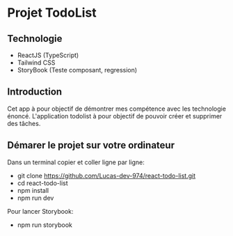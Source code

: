 # Projet TodoList

## Technologie
- ReactJS (TypeScript)
- Tailwind CSS
- StoryBook (Teste composant, regression)


## Introduction
Cet app à pour objectif de démontrer mes compétence avec les technologie énoncé.
L'application todolist à pour objectif de pouvoir créer et supprimer des tâches.

## Démarer le projet sur votre ordinateur

Dans un terminal copier et coller ligne par ligne:

 - git clone https://github.com/Lucas-dev-974/react-todo-list.git
 - cd react-todo-list
 - npm install
 - npm run dev

Pour lancer Storybook:

 - npm run storybook